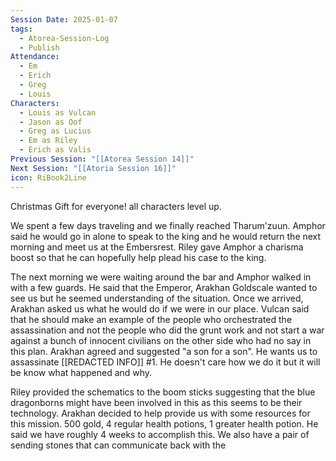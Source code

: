 ```yaml
---
Session Date: 2025-01-07
tags:
  - Atorea-Session-Log
  - Publish
Attendance:
  - Em
  - Erich
  - Greg
  - Louis
Characters:
  - Louis as Vulcan
  - Jason as Oof
  - Greg as Lucius
  - Em as Riley
  - Erich as Valis
Previous Session: "[[Atorea Session 14]]"
Next Session: "[[Atoria Session 16]]"
icon: RiBook2Line
---
```

Christmas Gift for everyone! all characters level up.


We spent a few days traveling and we finally reached Tharum'zuun. Amphor said he would go in alone to speak to the king and he would return the next morning and meet us at the Embersrest. Riley gave Amphor a charisma boost so that he can hopefully help plead his case to the king. 

The next morning we were waiting around the bar and Amphor walked in with a few guards. He said that the Emperor, Arakhan Goldscale wanted to see us but he seemed understanding of the situation. Once we arrived, Arakhan asked us what he would do if we were in our place. Vulcan said that he should make an example of the people who orchestrated the assassination and not the people who did the grunt work and not start a war against a bunch of innocent civilians on the other side who had no say in this plan. Arakhan agreed and suggested "a son for a son". He wants us to assassinate [[REDACTED INFO]] #1. He doesn't care how we do it but it will be know what happened and why. 

Riley provided the schematics to the boom sticks suggesting that the blue dragonborns might have been involved in this as this seems to be their technology. Arakhan decided to help provide us with some resources for this mission. 500 gold, 4 regular health potions, 1 greater health potion. He said we have roughly 4 weeks to accomplish this. We also have a pair of sending stones that can communicate back with the 


